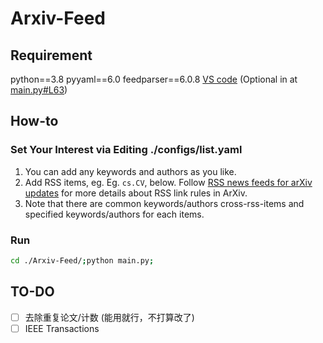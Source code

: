 # Arxiv-Feed
## Requirement
python==3.8
pyyaml==6.0
feedparser==6.0.8
[VS code](https://code.visualstudio.com) (Optional in at [main.py#L63](https://github.com/eeerpjw/Arxiv-Feed/blob/f73726ec8911462f49217c7abd50da606acef0d7/main.py#L63)) 
## How-to
### Set Your Interest via Editing ./configs/list.yaml
1. You can add any keywords and authors as you like.
2. Add RSS items, eg. Eg. ```cs.CV```, below. Follow [RSS news feeds for arXiv updates](https://arxiv.org/help/rss) for more details about RSS link rules in ArXiv.
3. Note that there are common keywords/authors cross-rss-items and specified keywords/authors for each items.

### Run
```bash
cd ./Arxiv-Feed/;python main.py;
```

## TO-DO
- [ ] 去除重复论文/计数 (能用就行，不打算改了)
- [ ] IEEE Transactions